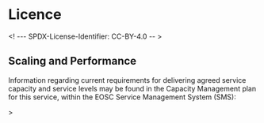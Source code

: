 # Licence

<! --- SPDX-License-Identifier: CC-BY-4.0  -- >

## Scaling and Performance

Information regarding current requirements for delivering agreed service capacity and service levels may be found in the Capacity Management plan for this service, within the EOSC Service Management System (SMS):

<link to the capacity plan, currently under: <https://wiki.eoscfuture.eu/display/EOSCSMS/Capacity+plans+database> >
